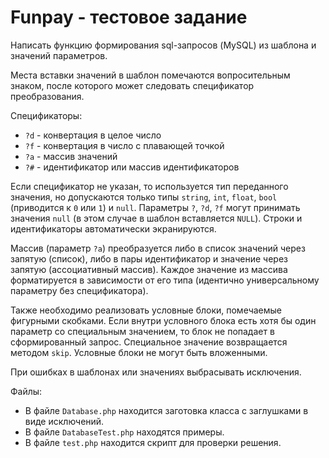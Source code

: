 # Funpay - тестовое задание
Написать функцию формирования sql-запросов (MySQL) из шаблона и значений параметров.

Места вставки значений в шаблон помечаются вопросительным знаком, после которого может следовать спецификатор преобразования.

Спецификаторы:
* `?d` - конвертация в целое число
* `?f` - конвертация в число с плавающей точкой
* `?a` - массив значений
* `?#` - идентификатор или массив идентификаторов

Если спецификатор не указан, то используется тип переданного значения, но допускаются только типы `string`, `int`, `float`, `bool` (приводится к `0` или `1`) и `null`.
Параметры `?`, `?d`, `?f` могут принимать значения `null` (в этом случае в шаблон вставляется `NULL`).
Строки и идентификаторы автоматически экранируются.

Массив (параметр `?a`) преобразуется либо в список значений через запятую (список), либо в пары идентификатор и значение через запятую (ассоциативный массив).
Каждое значение из массива форматируется в зависимости от его типа (идентично универсальному параметру без спецификатора).

Также необходимо реализовать условные блоки, помечаемые фигурными скобками.
Если внутри условного блока есть хотя бы один параметр со специальным значением, то блок не попадает в сформированный запрос.
Специальное значение возвращается методом `skip`.
Условные блоки не могут быть вложенными.

При ошибках в шаблонах или значениях выбрасывать исключения.

Файлы:
* В файле `Database.php` находится заготовка класса с заглушками в виде исключений. 
* В файле `DatabaseTest.php` находятся примеры. 
* В файле `test.php` находится скрипт для проверки решения.
